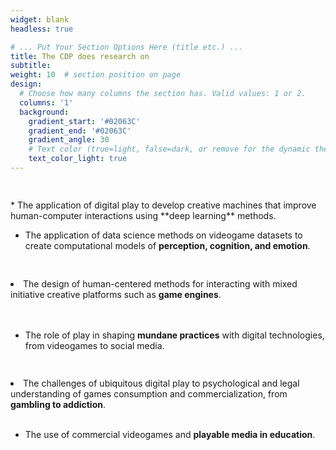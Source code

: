 ```yaml
---
widget: blank
headless: true

# ... Put Your Section Options Here (title etc.) ...
title: The CDP does research on
subtitle:
weight: 10  # section position on page
design:
  # Choose how many columns the section has. Valid values: 1 or 2.
  columns: '1'
  background:
    gradient_start: '#02063C'
    gradient_end: '#02063C'
    gradient_angle: 30
    # Text color (true=light, false=dark, or remove for the dynamic theme color).
    text_color_light: true
---
```


<div class="row">
  <div class="column">
    <h2></h2>
    <p>
* The application of digital play to develop creative machines that improve human-computer interactions using **deep learning** methods.

<br />


* The application of data science methods on videogame datasets to create computational models of **perception, cognition, and emotion**.</p>
  </div>
  <div class="column">
    <h2></h2>
    <p>
* The design of human-centered methods for interacting with mixed initiative creative platforms such as **game engines**.

<br />

<br />

* The role of play in shaping **mundane practices** with digital technologies, from videogames to social media.</p>
  </div>
    <div class="column">
    <h2></h2>
    <p>
* The challenges of ubiquitous digital play to psychological and legal understanding of games consumption and commercialization, from **gambling to addiction**.

<br />

* The use of commercial videogames and **playable media in education**.</p>
  </div>
</div>




